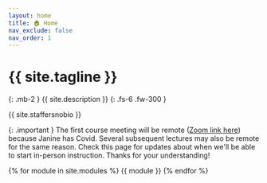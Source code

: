 ```yaml
---
layout: home
title: 🏠 Home
nav_exclude: false
nav_order: 1
---
```


# {{ site.tagline }}
{: .mb-2 }
{{ site.description }}
{: .fs-6 .fw-300 }

{{ site.staffersnobio }}

{: .important } 
The first course meeting will be remote ([Zoom link here](https://ucsd.zoom.us/j/97623586285)) because Janine has Covid. Several subsequent lectures may also be remote for the same reason. Check this page for updates about when we'll be able to start in-person instruction. Thanks for your understanding!

<!-- Lecture and discussion recordings can be found at [podcast.ucsd.edu](https://podcast.ucsd.edu). -->

{% for module in site.modules %}
{{ module }}
{% endfor %}
